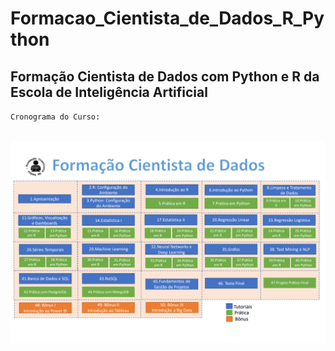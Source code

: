 # Formacao_Cientista_de_Dados_R_Python
## Formação Cientista de Dados com Python e R da Escola de Inteligência Artificial


 `Cronograma do Curso:`
 </br></br>
 
![](https://github.com/nickvgs/Formacao_Cientista_de_Dados_R_Python/blob/main/Cronograma.png)
 
 

